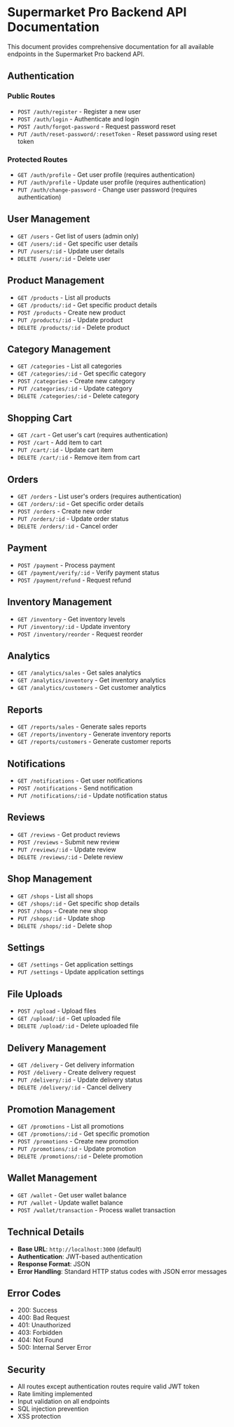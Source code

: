 # Supermarket Pro Backend API Documentation

This document provides comprehensive documentation for all available endpoints in the Supermarket Pro backend API.

## Authentication

### Public Routes
- `POST /auth/register` - Register a new user
- `POST /auth/login` - Authenticate and login
- `POST /auth/forgot-password` - Request password reset
- `PUT /auth/reset-password/:resetToken` - Reset password using reset token

### Protected Routes
- `GET /auth/profile` - Get user profile (requires authentication)
- `PUT /auth/profile` - Update user profile (requires authentication)
- `PUT /auth/change-password` - Change user password (requires authentication)

## User Management
- `GET /users` - Get list of users (admin only)
- `GET /users/:id` - Get specific user details
- `PUT /users/:id` - Update user details
- `DELETE /users/:id` - Delete user

## Product Management
- `GET /products` - List all products
- `GET /products/:id` - Get specific product details
- `POST /products` - Create new product
- `PUT /products/:id` - Update product
- `DELETE /products/:id` - Delete product

## Category Management
- `GET /categories` - List all categories
- `GET /categories/:id` - Get specific category
- `POST /categories` - Create new category
- `PUT /categories/:id` - Update category
- `DELETE /categories/:id` - Delete category

## Shopping Cart
- `GET /cart` - Get user's cart (requires authentication)
- `POST /cart` - Add item to cart
- `PUT /cart/:id` - Update cart item
- `DELETE /cart/:id` - Remove item from cart

## Orders
- `GET /orders` - List user's orders (requires authentication)
- `GET /orders/:id` - Get specific order details
- `POST /orders` - Create new order
- `PUT /orders/:id` - Update order status
- `DELETE /orders/:id` - Cancel order

## Payment
- `POST /payment` - Process payment
- `GET /payment/verify/:id` - Verify payment status
- `POST /payment/refund` - Request refund

## Inventory Management
- `GET /inventory` - Get inventory levels
- `PUT /inventory/:id` - Update inventory
- `POST /inventory/reorder` - Request reorder

## Analytics
- `GET /analytics/sales` - Get sales analytics
- `GET /analytics/inventory` - Get inventory analytics
- `GET /analytics/customers` - Get customer analytics

## Reports
- `GET /reports/sales` - Generate sales reports
- `GET /reports/inventory` - Generate inventory reports
- `GET /reports/customers` - Generate customer reports

## Notifications
- `GET /notifications` - Get user notifications
- `POST /notifications` - Send notification
- `PUT /notifications/:id` - Update notification status

## Reviews
- `GET /reviews` - Get product reviews
- `POST /reviews` - Submit new review
- `PUT /reviews/:id` - Update review
- `DELETE /reviews/:id` - Delete review

## Shop Management
- `GET /shops` - List all shops
- `GET /shops/:id` - Get specific shop details
- `POST /shops` - Create new shop
- `PUT /shops/:id` - Update shop
- `DELETE /shops/:id` - Delete shop

## Settings
- `GET /settings` - Get application settings
- `PUT /settings` - Update application settings

## File Uploads
- `POST /upload` - Upload files
- `GET /upload/:id` - Get uploaded file
- `DELETE /upload/:id` - Delete uploaded file

## Delivery Management
- `GET /delivery` - Get delivery information
- `POST /delivery` - Create delivery request
- `PUT /delivery/:id` - Update delivery status
- `DELETE /delivery/:id` - Cancel delivery

## Promotion Management
- `GET /promotions` - List all promotions
- `GET /promotions/:id` - Get specific promotion
- `POST /promotions` - Create new promotion
- `PUT /promotions/:id` - Update promotion
- `DELETE /promotions/:id` - Delete promotion

## Wallet Management
- `GET /wallet` - Get user wallet balance
- `PUT /wallet` - Update wallet balance
- `POST /wallet/transaction` - Process wallet transaction

## Technical Details
- **Base URL**: `http://localhost:3000` (default)
- **Authentication**: JWT-based authentication
- **Response Format**: JSON
- **Error Handling**: Standard HTTP status codes with JSON error messages

## Error Codes
- 200: Success
- 400: Bad Request
- 401: Unauthorized
- 403: Forbidden
- 404: Not Found
- 500: Internal Server Error

## Security
- All routes except authentication routes require valid JWT token
- Rate limiting implemented
- Input validation on all endpoints
- SQL injection prevention
- XSS protection
